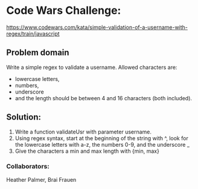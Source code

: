 
# Code Wars Challenge:
https://www.codewars.com/kata/simple-validation-of-a-username-with-regex/train/javascript

## Problem domain
Write a simple regex to validate a username. Allowed characters are:
- lowercase letters,
- numbers,
- underscore
- and the length should be between 4 and 16 characters (both included).

## Solution:
1. Write a function validateUsr with parameter username.
2. Using regex syntax, start at the beginning of the string with ^, look for the lowercase letters with a-z, the numbers 0-9, and the underscore _
3. Give the characters a min and max length with {min, max}


### Collaborators:
Heather Palmer, Brai Frauen